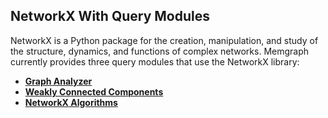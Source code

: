 ## NetworkX With Query Modules

NetworkX is a Python package for the creation, manipulation, and study of the structure, 
dynamics, and functions of complex networks. Memgraph currently provides three query modules 
that use the NetworkX library:
* [**Graph Analyzer**](graph_analyzer/graph_analyzer.md)
* [**Weakly Connected Components**](wcc/wcc.md)
* [**NetworkX Algorithms**](nxalg/nxalg.md)